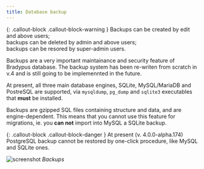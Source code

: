 ```yaml
---
title: Database backup
---
```


{: .callout-block .callout-block-warning }
Backups can be created by edit and above users;  
backups can be deleted by admin and above users;  
backups can be resored by super-admin users.

Backups are a very important maintainance and security feature of Bradypus
database.
The backup system has been re-writen from scratch in v.4 and is still going 
to be implemennted in the future.

At present, all three main database engines, SQLite, MySQL/MariaDB and PostreSQL
are supported, via `mysqldump`, `pg_dump` and `sqlite3` executables that **must**
be installed.

Backups are gzipped SQL files containing structure and data, and are engine-dependent.
This means that you cannot use this feature for migrations, ie. you **can not** import
into MySQL a SQLite backup.

{: .callout-block .callout-block-danger }
At present (v. 4.0.0-alpha.174) PostgreSQL backup cannot be restored by 
one-click procedure, like MySQL and SQLite ones.


![screenshot](../../images/usage/backups.png "Backups")
*Backups*

